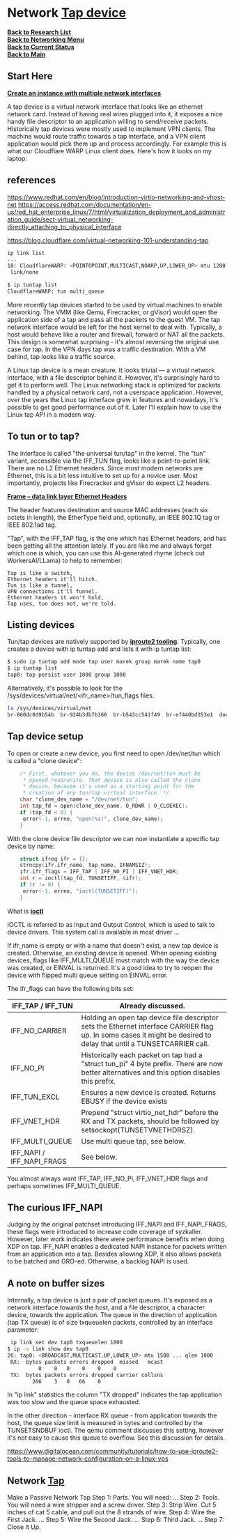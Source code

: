 # Network **[Tap device](https://blog.cloudflare.com/virtual-networking-101-understanding-tap)**

**[Back to Research List](../../research_list.md)**\
**[Back to Networking Menu](./networking_menu.md)**\
**[Back to Current Status](../../../development/status/weekly/current_status.md)**\
**[Back to Main](../../../README.md)**

## Start Here

**[Create an instance with multiple network interfaces](https://multipass.run/docs/create-an-instance#heading--create-an-instance-with-multiple-network-interfaces)**

A tap device is a virtual network interface that looks like an ethernet network card. Instead of having real wires plugged into it, it exposes a nice handy file descriptor to an application willing to send/receive packets. Historically tap devices were mostly used to implement VPN clients. The machine would route traffic towards a tap interface, and a VPN client application would pick them up and process accordingly. For example this is what our Cloudflare WARP Linux client does. Here's how it looks on my laptop:

## references

<https://www.redhat.com/en/blog/introduction-virtio-networking-and-vhost-net>
<https://access.redhat.com/documentation/en-us/red_hat_enterprise_linux/7/html/virtualization_deployment_and_administration_guide/sect-virtual_networking-directly_attaching_to_physical_interface>

<https://blog.cloudflare.com/virtual-networking-101-understanding-tap>

```bash
ip link list
...
18: CloudflareWARP: <POINTOPOINT,MULTICAST,NOARP,UP,LOWER_UP> mtu 1280 qdisc mq state UNKNOWN mode DEFAULT group default qlen 500
 link/none

$ ip tuntap list
CloudflareWARP: tun multi_queue
```

More recently tap devices started to be used by virtual machines to enable networking. The VMM (like Qemu, Firecracker, or gVisor) would open the application side of a tap and pass all the packets to the guest VM. The tap network interface would be left for the host kernel to deal with. Typically, a host would behave like a router and firewall, forward or NAT all the packets. This design is somewhat surprising - it's almost reversing the original use case for tap. In the VPN days tap was a traffic destination. With a VM behind, tap looks like a traffic source.

A Linux tap device is a mean creature. It looks trivial — a virtual network interface, with a file descriptor behind it. However, it's surprisingly hard to get it to perform well. The Linux networking stack is optimized for packets handled by a physical network card, not a userspace application. However, over the years the Linux tap interface grew in features and nowadays, it's possible to get good performance out of it. Later I'll explain how to use the Linux tap API in a modern way.

## To tun or to tap?

The interface is called "the universal tun/tap" in the kernel. The "tun" variant, accessible via the IFF_TUN flag, looks like a point-to-point link. There are no L2 Ethernet headers. Since most modern networks are Ethernet, this is a bit less intuitive to set up for a novice user. Most importantly, projects like Firecracker and gVisor do expect L2 headers.

**[Frame – data link layer Ethernet Headers](https://en.wikipedia.org/wiki/Ethernet_frame)**

The header features destination and source MAC addresses (each six octets in length), the EtherType field and, optionally, an IEEE 802.1Q tag or IEEE 802.1ad tag.

"Tap", with the IFF_TAP flag, is the one which has Ethernet headers, and has been getting all the attention lately. If you are like me and always forget which one is which, you can use this  AI-generated rhyme (check out WorkersAI/LLama) to help to remember:

```rhyme
Tap is like a switch,
Ethernet headers it'll hitch.
Tun is like a tunnel,
VPN connections it'll funnel.
Ethernet headers it won't hold,
Tap uses, tun does not, we're told.
```

## Listing devices

Tun/tap devices are natively supported by **[iproute2 tooling](https://www.digitalocean.com/community/tutorials/how-to-use-iproute2-tools-to-manage-network-configuration-on-a-linux-vps)**. Typically, one creates a device with ip tuntap add and lists it with ip tuntap list:

```bash
$ sudo ip tuntap add mode tap user marek group marek name tap0
$ ip tuntap list
tap0: tap persist user 1000 group 1000
```

Alternatively, it's possible to look for the /sys/devices/virtual/net/<ifr_name>/tun_flags files.

```bash
ls /sys/devices/virtual/net
br-860dc0d9b54b  br-924b3db7b366  br-b543cc541f49  br-ef440bd353e1  docker0  lo
```

## Tap device setup

To open or create a new device, you first need to open /dev/net/tun which is called a "clone device":

```c
    /* First, whatever you do, the device /dev/net/tun must be
     * opened read/write. That device is also called the clone
     * device, because it's used as a starting point for the
     * creation of any tun/tap virtual interface. */
    char *clone_dev_name = "/dev/net/tun";
    int tap_fd = open(clone_dev_name, O_RDWR | O_CLOEXEC);
    if (tap_fd < 0) {
     error(-1, errno, "open(%s)", clone_dev_name);
    }
```

With the clone device file descriptor we can now instantiate a specific tap device by name:

```c
    struct ifreq ifr = {};
    strncpy(ifr.ifr_name, tap_name, IFNAMSIZ);
    ifr.ifr_flags = IFF_TAP | IFF_NO_PI | IFF_VNET_HDR;
    int r = ioctl(tap_fd, TUNSETIFF, &ifr);
    if (r != 0) {
     error(-1, errno, "ioctl(TUNSETIFF)");
    }
```

What is **[ioctl](https://embetronicx.com/tutorials/linux/device-drivers/ioctl-tutorial-in-linux/)**

IOCTL is referred to as Input and Output Control, which is used to talk to device drivers. This system call is available in most driver ...

If ifr_name is empty or with a name that doesn't exist, a new tap device is created. Otherwise, an existing device is opened. When opening existing devices, flags like IFF_MULTI_QUEUE must match with the way the device was created, or EINVAL is returned. It's a good idea to try to reopen the device with flipped multi queue setting on EINVAL error.

The ifr_flags can have the following bits set:

| IFF_TAP / IFF_TUN         | Already discussed.                                                                                                                                                  |
|---------------------------|---------------------------------------------------------------------------------------------------------------------------------------------------------------------|
| IFF_NO_CARRIER            | Holding an open tap device file descriptor sets the Ethernet interface CARRIER flag up. In some cases it might be desired to delay that until a TUNSETCARRIER call. |
| IFF_NO_PI                 | Historically each packet on tap had a "struct tun_pi" 4 byte prefix. There are now better alternatives and this option disables this prefix.                        |
| IFF_TUN_EXCL              | Ensures a new device is created. Returns EBUSY if the device exists                                                                                                 |
| IFF_VNET_HDR              | Prepend "struct virtio_net_hdr" before the RX and TX packets, should be followed by setsockopt(TUNSETVNETHDRSZ).                                                    |
| IFF_MULTI_QUEUE           | Use multi queue tap, see below.                                                                                                                                     |
| IFF_NAPI / IFF_NAPI_FRAGS | See below.                                                                                                                                                          |

You almost always want IFF_TAP, IFF_NO_PI, IFF_VNET_HDR flags and perhaps sometimes IFF_MULTI_QUEUE.

## The curious IFF_NAPI

Judging by the original patchset introducing IFF_NAPI and IFF_NAPI_FRAGS, these flags were introduced to increase code coverage of syzkaller. However, later work indicates there were performance benefits when doing XDP on tap. IFF_NAPI enables a dedicated NAPI instance for packets written from an application into a tap. Besides allowing XDP, it also allows packets to be batched and GRO-ed. Otherwise, a backlog NAPI is used.

## A note on buffer sizes

Internally, a tap device is just a pair of packet queues. It's exposed as a network interface towards the host, and a file descriptor, a character device, towards the application. The queue in the direction of application (tap TX queue) is of size txqueuelen packets, controlled by an interface parameter:

```bash
 ip link set dev tap0 txqueuelen 1000
$ ip -s link show dev tap0
26: tap0: <BROADCAST,MULTICAST,UP,LOWER_UP> mtu 1500 ... qlen 1000
 RX:  bytes packets errors dropped  missed   mcast        
          0    0   0    0    0    0
 TX:  bytes packets errors dropped carrier collsns        
        266    3   0   66    0    
```

In "ip link" statistics the column "TX dropped" indicates the tap application was too slow and the queue space exhausted.

In the other direction - interface RX queue -  from application towards the host, the queue size limit is measured in bytes and controlled by the TUNSETSNDBUF ioctl. The qemu comment discusses this setting, however it's not easy to cause this queue to overflow. See this discussion for details.

<https://www.digitalocean.com/community/tutorials/how-to-use-iproute2-tools-to-manage-network-configuration-on-a-linux-vps>

## Network **[Tap](https://www.instructables.com/Make-a-Passive-Network-Tap/)**

Make a Passive Network Tap
Step 1: Parts. You will need: ...
Step 2: Tools. You will need a wire stripper and a screw driver.
Step 3: Strip Wire. Cut 5 inches of cat 5 cable, and pull out the 8 strands of wire.
Step 4: Wire the First Jack. ...
Step 5: Wire the Second Jack. ...
Step 6: Third Jack. ...
Step 7: Close It Up.
